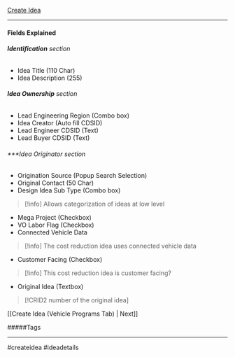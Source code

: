 [Create Idea](https://www.ccaf.ford.com/Crid2Web/createIdeaPre.do)
***

#### Fields Explained
###### ***Identification*** section
- Idea Title (110 Char)
- Idea Description (255)

###### ***Idea Ownership*** section
- Lead Engineering Region (Combo box)
- Idea Creator (Auto fill CDSID)
- Lead Engineer CDSID (Text)
- Lead Buyer CDSID (Text)

###### ***Idea Originator section
- Origination Source (Popup Search Selection)
- Original Contact (50 Char)
- Design Idea Sub Type (Combo box)
>[!info] Allows categorization of ideas at low level

- Mega Project (Checkbox)
- VO Labor Flag (Checkbox)
- Connected Vehicle Data
>[!info] The cost reduction idea uses connected vehicle data

- Customer Facing (Checkbox)
> [!info] This cost reduction idea is customer facing?

- Original Idea (Textbox)
> [!CRID2 number of the original idea]


[[Create Idea (Vehicle Programs Tab) | Next]]



#####Tags
***
#createidea #ideadetails

